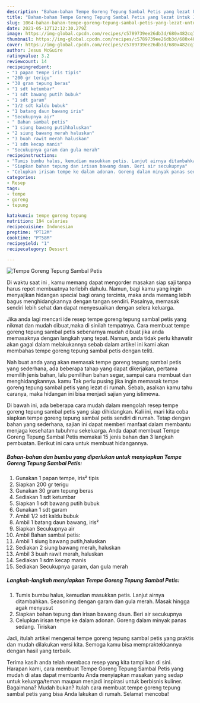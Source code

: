 ```yaml
---
description: "Bahan-bahan Tempe Goreng Tepung Sambal Petis yang lezat Untuk Jualan"
title: "Bahan-bahan Tempe Goreng Tepung Sambal Petis yang lezat Untuk Jualan"
slug: 1064-bahan-bahan-tempe-goreng-tepung-sambal-petis-yang-lezat-untuk-jualan
date: 2021-05-12T12:12:30.279Z
image: https://img-global.cpcdn.com/recipes/c5789739ee26db3d/680x482cq70/tempe-goreng-tepung-sambal-petis-foto-resep-utama.jpg
thumbnail: https://img-global.cpcdn.com/recipes/c5789739ee26db3d/680x482cq70/tempe-goreng-tepung-sambal-petis-foto-resep-utama.jpg
cover: https://img-global.cpcdn.com/recipes/c5789739ee26db3d/680x482cq70/tempe-goreng-tepung-sambal-petis-foto-resep-utama.jpg
author: Jesus McGuire
ratingvalue: 3.2
reviewcount: 14
recipeingredient:
- "1 papan tempe iris tipis"
- "200 gr terigu"
- "30 gram tepung beras"
- "1 sdt ketumbar"
- "1 sdt bawang putih bubuk"
- "1 sdt garam"
- "1/2 sdt kaldu bubuk"
- "1 batang daun bawang iris"
- "Secukupnya air"
- " Bahan sambal petis"
- "1 siung bawang putihhaluskan"
- "2 siung bawang merah haluskan"
- "3 buah rawit merah haluskan"
- "1 sdm kecap manis"
- "Secukupnya garam dan gula merah"
recipeinstructions:
- "Tumis bumbu halus, kemudian masukkan petis. Lanjut airnya ditambahkan. Seasoning dengan garam dan gula merah. Masak hingga agak menyusut"
- "Siapkan bahan tepung dan irisan bawang daun. Beri air secukupnya"
- "Celupkan irisan tempe ke dalam adonan. Goreng dalam minyak panas sedang. Tiriskan"
categories:
- Resep
tags:
- tempe
- goreng
- tepung

katakunci: tempe goreng tepung 
nutrition: 194 calories
recipecuisine: Indonesian
preptime: "PT12M"
cooktime: "PT58M"
recipeyield: "1"
recipecategory: Dessert

---
```



![Tempe Goreng Tepung Sambal Petis](https://img-global.cpcdn.com/recipes/c5789739ee26db3d/680x482cq70/tempe-goreng-tepung-sambal-petis-foto-resep-utama.jpg)

Di waktu  saat ini , kamu memang dapat mengorder masakan siap saji tanpa harus repot membuatnya terlebih dahulu. Namun, bagi kamu yang ingin menyajikan hidangan special bagi orang tercinta, maka anda memang lebih bagus menghidangkannya dengan tangan sendiri. Pasalnya, memasak sendiri lebih sehat dan dapat menyesuaikan dengan selera keluarga.

Jika anda lagi mencari ide resep tempe goreng tepung sambal petis yang nikmat dan mudah dibuat,maka di sinilah tempatnya. Cara membuat tempe goreng tepung sambal petis  sebenarnya mudah dibuat jika anda memasaknya dengan langkah yang tepat. Namun, anda tidak perlu khawatir akan gagal dalam melakukannya 
sebab dalam artikel ini kami akan membahas tempe goreng tepung sambal petis dengan teliti.  



Nah buat anda yang akan memasak tempe goreng tepung sambal petis yang sederhana, ada beberapa tahap yang dapat dikerjakan, pertama memilih jenis bahan, lalu pemilihan bahan segar, sampai cara membuat dan menghidangkannya. kamu Tak perlu pusing jika ingin memasak tempe goreng tepung sambal petis yang lezat di rumah. Sebab, asalkan kamu  tahu caranya, maka hidangan ini bisa menjadi sajian yang istimewa.

Di bawah ini, ada beberapa cara mudah dalam mengolah resep tempe goreng tepung sambal petis yang siap dihidangkan. Kali ini, mari kita coba siapkan tempe goreng tepung sambal petis sendiri di rumah. Tetap dengan bahan yang sederhana, sajian ini dapat memberi manfaat dalam membantu menjaga kesehatan tubuhmu sekeluarga. Anda dapat membuat Tempe Goreng Tepung Sambal Petis memakai 15 jenis bahan dan 3 langkah pembuatan. Berikut ini cara untuk membuat hidangannya.

<!--inarticleads1-->

##### Bahan-bahan dan bumbu yang diperlukan untuk menyiapkan Tempe Goreng Tepung Sambal Petis:

1. Gunakan 1 papan tempe, iris² tipis
1. Siapkan 200 gr terigu
1. Gunakan 30 gram tepung beras
1. Sediakan 1 sdt ketumbar
1. Siapkan 1 sdt bawang putih bubuk
1. Gunakan 1 sdt garam
1. Ambil 1/2 sdt kaldu bubuk
1. Ambil 1 batang daun bawang, iris²
1. Siapkan Secukupnya air
1. Ambil  Bahan sambal petis:
1. Ambil 1 siung bawang putih,haluskan
1. Sediakan 2 siung bawang merah, haluskan
1. Ambil 3 buah rawit merah, haluskan
1. Sediakan 1 sdm kecap manis
1. Sediakan Secukupnya garam, dan gula merah




<!--inarticleads2-->

##### Langkah-langkah menyiapkan Tempe Goreng Tepung Sambal Petis:

1. Tumis bumbu halus, kemudian masukkan petis. Lanjut airnya ditambahkan. Seasoning dengan garam dan gula merah. Masak hingga agak menyusut
1. Siapkan bahan tepung dan irisan bawang daun. Beri air secukupnya
1. Celupkan irisan tempe ke dalam adonan. Goreng dalam minyak panas sedang. Tiriskan




Jadi, itulah artikel mengenai  tempe goreng tepung sambal petis  yang praktis dan mudah dilakukan versi kita. Semoga kamu bisa mempraktekkannya dengan hasil yang terbaik. 

Terima kasih anda telah membaca resep yang kita tampilkan di sini. Harapan kami, cara membuat  Tempe Goreng Tepung Sambal Petis yang mudah di atas dapat membantu Anda menyiapkan masakan yang sedap untuk keluarga/teman maupun menjadi inspirasi untuk berbisnis kuliner. Bagaimana? Mudah bukan? Itulah cara membuat tempe goreng tepung sambal petis yang bisa Anda lakukan di rumah. Selamat mencoba!

